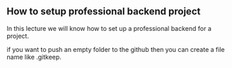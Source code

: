 ## How to setup professional backend project

In this lecture we will know how to set up a professional  backend for a project.

if you want to push an empty folder to the github then you can create a file name like .gitkeep.
